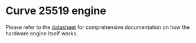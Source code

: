 # Curve 25519 engine

Please refer to the [datasheet](https://ci.betrusted.io/betrusted-soc/doc/engine.html) for comprehensive documentation
on how the hardware engine itself works.


